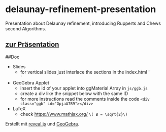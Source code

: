 # delaunay-refinement-presentation
Presentation about Delaunay refinement, introducing Rupperts and Chews second Algorithms.

## [zur Präsentation](https://peterorlowsky.github.io/delaunay-refinement-presentation/)

##Doc
- Slides
    - for vertical slides just interlace the sections in the index.html
    '<section><section></section></section>'
- GeoGebra Applet
    - insert the id of your applet into ggMaterial Array in
    `js/ggb.js`
    - create a div like the snippet below with the same ID
    - for more instructions read the comments inside the code
    `<div class="ggb" id="GpjaA7B9"></div>`
- LaTeX
    - check https://www.mathjax.org/
    `\( B = \sqrt{2}\)`

Erstellt mit [reveal.js](revealjs.com) und [GeoGebra](geogebra.org).

